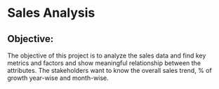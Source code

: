 # Sales Analysis


## Objective:
The objective of this project is to analyze the sales data and find key metrics and factors and show meaningful relationship between the attributes. The stakeholders want to know the overall sales trend, % of growth year-wise and month-wise.


